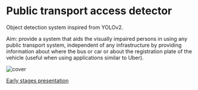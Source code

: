 # Public transport access detector

Object detection system inspired from YOLOv2.

Aim: provide a system that aids the visually impaired persons in using any public transport system, independent of any infrastructure by providing information about where the bus or car or about the registration plate of the vehicle (useful when using applications similar to Uber).

![cover](https://user-images.githubusercontent.com/46956225/149176877-5df91103-e5ee-493d-8fd6-93a8d74c38a2.jpg)

<a href="https://youtu.be/KleiULI0XbI">Early stages presentation</a>